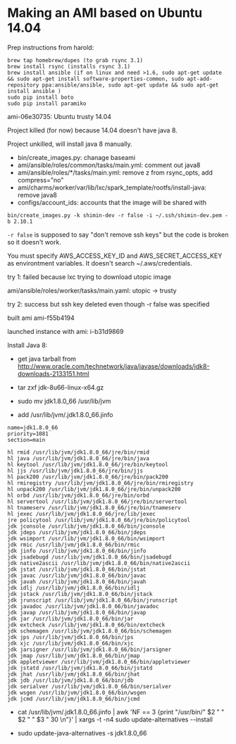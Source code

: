 Making an AMI based on Ubuntu 14.04
==========

Prep instructions from harold:
```
brew tap homebrew/dupes (to grab rsync 3.1)
brew install rsync (installs rsync 3.1)
brew install ansible (if on linux and need >1.6, sudo apt-get update && sudo apt-get install software-properties-common, sudo apt-add-repository ppa:ansible/ansible, sudo apt-get update && sudo apt-get install ansible )
sudo pip install boto
sudo pip install paramiko
```

ami-06e30735: Ubuntu trusty 14.04

Project killed (for now) because 14.04 doesn't have java 8.

Project unkilled, will install java 8 manually.


- bin/create_images.py: chanage baseami
- ami/ansible/roles/common/tasks/main.yml: comment out java8
- ami/ansible/roles/*/tasks/main.yml: remove z from rsync_opts, add compress=\"no\"
- ami/charms/worker/var/lib/lxc/spark_template/rootfs/install-java: remove java8
- configs/account_ids: accounts that the image will be shared with


```
bin/create_images.py -k shimin-dev -r false -i ~/.ssh/shimin-dev.pem -b 2.10.1
```
`-r false` is supposed to say "don't remove ssh keys" but the code is broken so it doesn't work.

You must specify AWS_ACCESS_KEY_ID and AWS_SECRET_ACCESS_KEY as environtment variables. It doesn't search ~/.aws/credentials.

try 1: failed because lxc trying to download utopic image

ami/ansible/roles/worker/tasks/main.yaml: utopic -> trusty

try 2: success but ssh key deleted even though -r false was specified

built ami ami-f55b4194

launched instance with ami: i-b31d9869

Install Java 8:

- get java tarball from http://www.oracle.com/technetwork/java/javase/downloads/jdk8-downloads-2133151.html

- tar zxf jdk-8u66-linux-x64.gz

- sudo mv jdk1.8.0_66 /usr/lib/jvm
- add /usr/lib/jvm/.jdk1.8.0_66.jinfo
```
name=jdk1.8.0_66
priority=1081
section=main

hl rmid /usr/lib/jvm/jdk1.8.0_66/jre/bin/rmid
hl java /usr/lib/jvm/jdk1.8.0_66/jre/bin/java
hl keytool /usr/lib/jvm/jdk1.8.0_66/jre/bin/keytool
hl jjs /usr/lib/jvm/jdk1.8.0_66/jre/bin/jjs
hl pack200 /usr/lib/jvm/jdk1.8.0_66/jre/bin/pack200
hl rmiregistry /usr/lib/jvm/jdk1.8.0_66/jre/bin/rmiregistry
hl unpack200 /usr/lib/jvm/jdk1.8.0_66/jre/bin/unpack200
hl orbd /usr/lib/jvm/jdk1.8.0_66/jre/bin/orbd
hl servertool /usr/lib/jvm/jdk1.8.0_66/jre/bin/servertool
hl tnameserv /usr/lib/jvm/jdk1.8.0_66/jre/bin/tnameserv
hl jexec /usr/lib/jvm/jdk1.8.0_66/jre/lib/jexec
jre policytool /usr/lib/jvm/jdk1.8.0_66/jre/bin/policytool
jdk jconsole /usr/lib/jvm/jdk1.8.0_66/bin/jconsole
jdk jdeps /usr/lib/jvm/jdk1.8.0_66/bin/jdeps
jdk wsimport /usr/lib/jvm/jdk1.8.0_66/bin/wsimport
jdk rmic /usr/lib/jvm/jdk1.8.0_66/bin/rmic
jdk jinfo /usr/lib/jvm/jdk1.8.0_66/bin/jinfo
jdk jsadebugd /usr/lib/jvm/jdk1.8.0_66/bin/jsadebugd
jdk native2ascii /usr/lib/jvm/jdk1.8.0_66/bin/native2ascii
jdk jstat /usr/lib/jvm/jdk1.8.0_66/bin/jstat
jdk javac /usr/lib/jvm/jdk1.8.0_66/bin/javac
jdk javah /usr/lib/jvm/jdk1.8.0_66/bin/javah
jdk idlj /usr/lib/jvm/jdk1.8.0_66/bin/idlj
jdk jstack /usr/lib/jvm/jdk1.8.0_66/bin/jstack
jdk jrunscript /usr/lib/jvm/jdk1.8.0_66/bin/jrunscript
jdk javadoc /usr/lib/jvm/jdk1.8.0_66/bin/javadoc
jdk javap /usr/lib/jvm/jdk1.8.0_66/bin/javap
jdk jar /usr/lib/jvm/jdk1.8.0_66/bin/jar
jdk extcheck /usr/lib/jvm/jdk1.8.0_66/bin/extcheck
jdk schemagen /usr/lib/jvm/jdk1.8.0_66/bin/schemagen
jdk jps /usr/lib/jvm/jdk1.8.0_66/bin/jps
jdk xjc /usr/lib/jvm/jdk1.8.0_66/bin/xjc
jdk jarsigner /usr/lib/jvm/jdk1.8.0_66/bin/jarsigner
jdk jmap /usr/lib/jvm/jdk1.8.0_66/bin/jmap
jdk appletviewer /usr/lib/jvm/jdk1.8.0_66/bin/appletviewer
jdk jstatd /usr/lib/jvm/jdk1.8.0_66/bin/jstatd
jdk jhat /usr/lib/jvm/jdk1.8.0_66/bin/jhat
jdk jdb /usr/lib/jvm/jdk1.8.0_66/bin/jdb
jdk serialver /usr/lib/jvm/jdk1.8.0_66/bin/serialver
jdk wsgen /usr/lib/jvm/jdk1.8.0_66/bin/wsgen
jdk jcmd /usr/lib/jvm/jdk1.8.0_66/bin/jcmd
```

- cat /usr/lib/jvm/.jdk1.8.0_66.jinfo | awk 'NF == 3 {print "/usr/bin/" $2 " " $2 " " $3 " 30 \n"}' | xargs -t -n4 sudo update-alternatives --install


- sudo update-java-alternatives  -s jdk1.8.0_66
